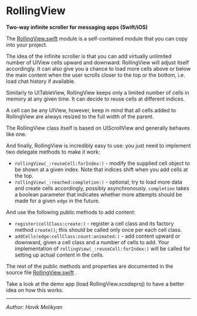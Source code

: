 # RollingView
**Two-way infinite scroller for messaging apps (Swift/iOS)**

The [RollingView.swift](https://github.com/crontab/RollingView/blob/master/RollingView/RollingView.swift) module is a self-contained module that you can copy into your project.

The idea of the infinite scroller is that you can add virtually unlimited number of UIView cells upward and downward: RollingView will adjust itself accordingly. It can also give you a chance to load more cells above or below the main content when the user scrolls closer to the top or the bottom, i.e. load chat history if available.

Similarly to UITableView, RollingView keeps only a limited number of cells in memory at any given time. It can decide to reuse cells at different indices.

A cell can be any UIView, however, keep in mind that all cells added to RollingView are always resized to the full width of the parent.

The RollingView class itself is based on UIScrollView and generally behaves like one.

And finally, RollingView is incredibly easy to use: you just need to implement two delegate methods to make it work:

* `rollingView(_:reuseCell:forIndex:)` - modify the supplied cell object to be shown at a given index. Note that indices shift when you add cells at the top.
* `rollingView(_:reached:completion:)` - optional; try to load more data and create cells accordingly, possibly asynchronously. `completion` takes a boolean parameter that indicates whether more attempts should be made for a given `edge` in the future.

And use the following public methods to add content:

* `register(cellClass:create:)` - register a cell class and its factory method `create()`; this should be called only once per each cell class.
* `addCells(edge:cellClass:count:animated:)` - add content upward or downward, given a cell class and a number of cells to add. Your implementation of `rollingView(_:reuseCell:forIndex:)` will be called for setting up actual content in the cells.

The rest of the public methods and properties are documented in the source file [RollingView.swift](https://github.com/crontab/RollingView/blob/master/RollingView/RollingView.swift) .

Take a look at the demo app (load RollingView.xcodeproj) to have a better idea on how this works.

---
*Author: Hovik Melikyan*
